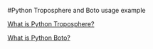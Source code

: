 #Python Troposphere and Boto usage example

[What is Python Troposphere?]

[What is Python Boto?]

[What is Python Troposphere?]:https://github.com/cloudtools/troposphere

[What is Python Boto?]:http://boto.readthedocs.org/en/latest/index.html
